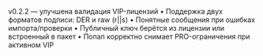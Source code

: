 v0.2.2 — улучшена валидация VIP-лицензий
• Поддержка двух форматов подписи: DER и raw (r||s)
• Понятные сообщения при ошибках импорта/проверки
• Публичный ключ берётся из лицензии или встроенный в пакет
• Попап корректно снимает PRO-ограничения при активном VIP

























